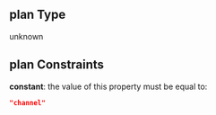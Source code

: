## plan Type

unknown

## plan Constraints

**constant**: the value of this property must be equal to:

```json
"channel"
```

